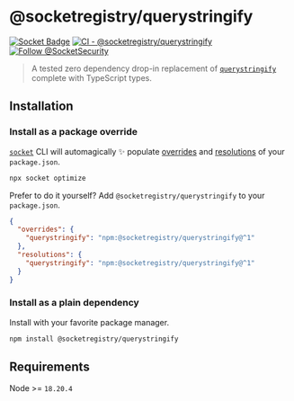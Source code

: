 # @socketregistry/querystringify

[![Socket Badge](https://socket.dev/api/badge/npm/package/@socketregistry/querystringify)](https://socket.dev/npm/package/@socketregistry/querystringify)
[![CI - @socketregistry/querystringify](https://github.com/SocketDev/socket-registry/actions/workflows/test.yml/badge.svg)](https://github.com/SocketDev/socket-registry/actions/workflows/test.yml)
[![Follow @SocketSecurity](https://img.shields.io/twitter/follow/SocketSecurity?style=social)](https://twitter.com/SocketSecurity)

> A tested zero dependency drop-in replacement of
> [`querystringify`](https://socket.dev/npm/package/querystringify) complete
> with TypeScript types.

## Installation

### Install as a package override

[`socket`](https://socket.dev/npm/package/socket) CLI will automagically ✨
populate
[overrides](https://docs.npmjs.com/cli/v9/configuring-npm/package-json#overrides)
and [resolutions](https://yarnpkg.com/configuration/manifest#resolutions) of
your `package.json`.

```sh
npx socket optimize
```

Prefer to do it yourself? Add `@socketregistry/querystringify` to your
`package.json`.

```json
{
  "overrides": {
    "querystringify": "npm:@socketregistry/querystringify@^1"
  },
  "resolutions": {
    "querystringify": "npm:@socketregistry/querystringify@^1"
  }
}
```

### Install as a plain dependency

Install with your favorite package manager.

```sh
npm install @socketregistry/querystringify
```

## Requirements

Node >= `18.20.4`

